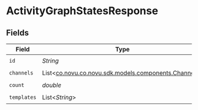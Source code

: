 # ActivityGraphStatesResponse


## Fields

| Field                                                                                       | Type                                                                                        | Required                                                                                    | Description                                                                                 |
| ------------------------------------------------------------------------------------------- | ------------------------------------------------------------------------------------------- | ------------------------------------------------------------------------------------------- | ------------------------------------------------------------------------------------------- |
| `id`                                                                                        | *String*                                                                                    | :heavy_check_mark:                                                                          | N/A                                                                                         |
| `channels`                                                                                  | List<[co.novu.co.novu.sdk.models.components.Channels](../../models/components/Channels.md)> | :heavy_check_mark:                                                                          | N/A                                                                                         |
| `count`                                                                                     | *double*                                                                                    | :heavy_check_mark:                                                                          | N/A                                                                                         |
| `templates`                                                                                 | List<*String*>                                                                              | :heavy_check_mark:                                                                          | N/A                                                                                         |